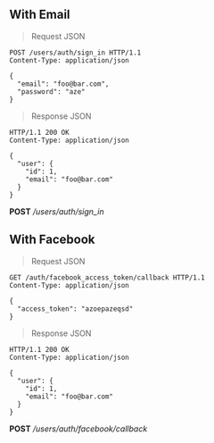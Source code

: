 ## With Email

> Request JSON

```http
POST /users/auth/sign_in HTTP/1.1
Content-Type: application/json

{
  "email": "foo@bar.com",
  "password": "aze"
}
```

> Response JSON

```http
HTTP/1.1 200 OK
Content-Type: application/json

{
  "user": {
    "id": 1,
    "email": "foo@bar.com"
  }
}
```

<aside>
<b>POST</b> <i>/users/auth/sign_in</i>
</aside>

## With Facebook

> Request JSON

```http
GET /auth/facebook_access_token/callback HTTP/1.1
Content-Type: application/json

{
  "access_token": "azoepazeqsd"
}
```

> Response JSON

```http
HTTP/1.1 200 OK
Content-Type: application/json

{
  "user": {
    "id": 1,
    "email": "foo@bar.com"
  }
}
```

<aside>
<b>POST</b> <i>/users/auth/facebook/callback</i>
</aside>